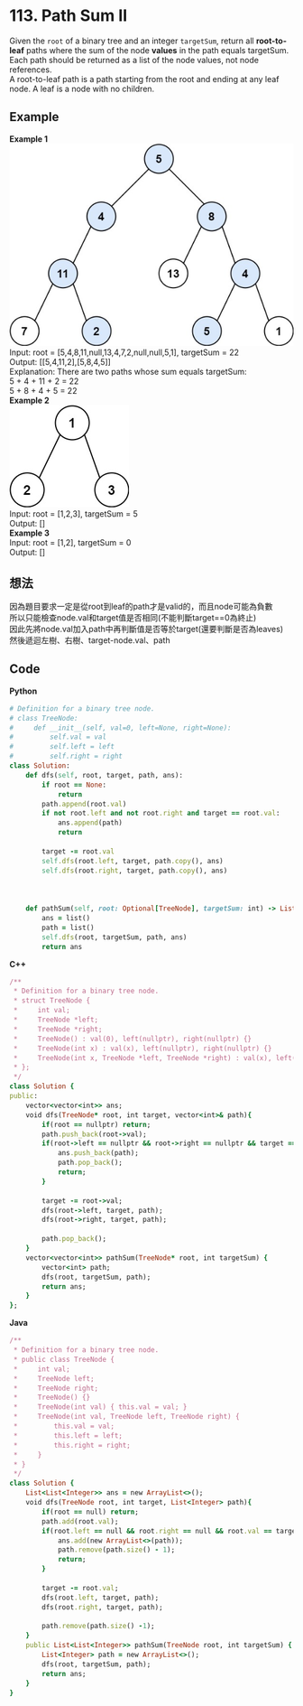 # 113. Path Sum II
Given the `root` of a binary tree and an integer `targetSum`, return all **root-to-leaf** paths where the sum of the node **values** in the path equals targetSum. Each path should be returned as a list of the node values, not node references.  
A root-to-leaf path is a path starting from the root and ending at any leaf node. A leaf is a node with no children.  

## Example
**Example 1**  
![Image](https://github.com/Adalyne/Leetcode/blob/0b9af2389ae8b05bbcc003033b50c5a68593840f/Binary%20Tree%20DFS/Image/pathsumii1.jpg)  
Input: root = [5,4,8,11,null,13,4,7,2,null,null,5,1], targetSum = 22  
Output: [[5,4,11,2],[5,8,4,5]]  
Explanation: There are two paths whose sum equals targetSum:  
5 + 4 + 11 + 2 = 22  
5 + 8 + 4 + 5 = 22  
**Example 2**  
![Image](https://github.com/Adalyne/Leetcode/blob/ed22ce62cce8ad64740754b87d53be1d42cc62bd/Binary%20Tree%20DFS/Image/pathsum2.jpg)  
Input: root = [1,2,3], targetSum = 5  
Output: []  
**Example 3**  
Input: root = [1,2], targetSum = 0  
Output: []  

## 想法
因為題目要求一定是從root到leaf的path才是valid的，而且node可能為負數  
所以只能檢查node.val和target值是否相同(不能判斷target==0為終止)  
因此先將node.val加入path中再判斷值是否等於target(還要判斷是否為leaves)  
然後遞迴左樹、右樹、target-node.val、path  

## Code
**Python**  
```ruby
# Definition for a binary tree node.
# class TreeNode:
#     def __init__(self, val=0, left=None, right=None):
#         self.val = val
#         self.left = left
#         self.right = right
class Solution:
    def dfs(self, root, target, path, ans):
        if root == None:
            return
        path.append(root.val)
        if not root.left and not root.right and target == root.val:
            ans.append(path)
            return

        target -= root.val
        self.dfs(root.left, target, path.copy(), ans)
        self.dfs(root.right, target, path.copy(), ans)

        

    def pathSum(self, root: Optional[TreeNode], targetSum: int) -> List[List[int]]:
        ans = list()
        path = list()
        self.dfs(root, targetSum, path, ans)
        return ans
```
**C++**  
```ruby
/**
 * Definition for a binary tree node.
 * struct TreeNode {
 *     int val;
 *     TreeNode *left;
 *     TreeNode *right;
 *     TreeNode() : val(0), left(nullptr), right(nullptr) {}
 *     TreeNode(int x) : val(x), left(nullptr), right(nullptr) {}
 *     TreeNode(int x, TreeNode *left, TreeNode *right) : val(x), left(left), right(right) {}
 * };
 */
class Solution {
public:
    vector<vector<int>> ans;
    void dfs(TreeNode* root, int target, vector<int>& path){
        if(root == nullptr) return;
        path.push_back(root->val);
        if(root->left == nullptr && root->right == nullptr && target == root->val){
            ans.push_back(path);
            path.pop_back();
            return;
        }

        target -= root->val;
        dfs(root->left, target, path);
        dfs(root->right, target, path);

        path.pop_back();
    }
    vector<vector<int>> pathSum(TreeNode* root, int targetSum) {
        vector<int> path;
        dfs(root, targetSum, path);
        return ans; 
    }
};
```
**Java**
```ruby
/**
 * Definition for a binary tree node.
 * public class TreeNode {
 *     int val;
 *     TreeNode left;
 *     TreeNode right;
 *     TreeNode() {}
 *     TreeNode(int val) { this.val = val; }
 *     TreeNode(int val, TreeNode left, TreeNode right) {
 *         this.val = val;
 *         this.left = left;
 *         this.right = right;
 *     }
 * }
 */
class Solution {
    List<List<Integer>> ans = new ArrayList<>();
    void dfs(TreeNode root, int target, List<Integer> path){
        if(root == null) return;
        path.add(root.val);
        if(root.left == null && root.right == null && root.val == target){
            ans.add(new ArrayList<>(path));
            path.remove(path.size() - 1);
            return;
        }

        target -= root.val;
        dfs(root.left, target, path);
        dfs(root.right, target, path);

        path.remove(path.size() -1);
    }
    public List<List<Integer>> pathSum(TreeNode root, int targetSum) {
        List<Integer> path = new ArrayList<>();
        dfs(root, targetSum, path);
        return ans;
    }
}
```
